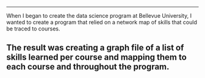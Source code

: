 ---
When I began to create the data science program at Bellevue University, I wanted to create a program that relied on a network map of skills that could be traced to courses. 

The result was creating a graph file of a list of skills learned per course and mapping them to each course and throughout the program. 
---